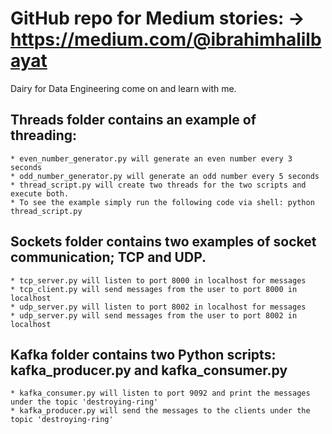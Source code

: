 
# GitHub repo for Medium stories: -> https://medium.com/@ibrahimhalilbayat
Dairy for Data Engineering come on and learn with me. 


## Threads folder contains an example of threading: 
    * even_number_generator.py will generate an even number every 3 seconds 
    * odd_number_generator.py will generate an odd number every 5 seconds
    * thread_script.py will create two threads for the two scripts and execute both. 
    * To see the example simply run the following code via shell: python thread_script.py

## Sockets folder contains two examples of socket communication; TCP and UDP.
    * tcp_server.py will listen to port 8000 in localhost for messages
    * tcp_client.py will send messages from the user to port 8000 in localhost
    * udp_server.py will listen to port 8002 in localhost for messages
    * udp_server.py will send messages from the user to port 8002 in localhost

## Kafka folder contains two Python scripts: kafka_producer.py and kafka_consumer.py
    * kafka_consumer.py will listen to port 9092 and print the messages under the topic 'destroying-ring'
    * kafka_producer.py will send the messages to the clients under the topic 'destroying-ring'


